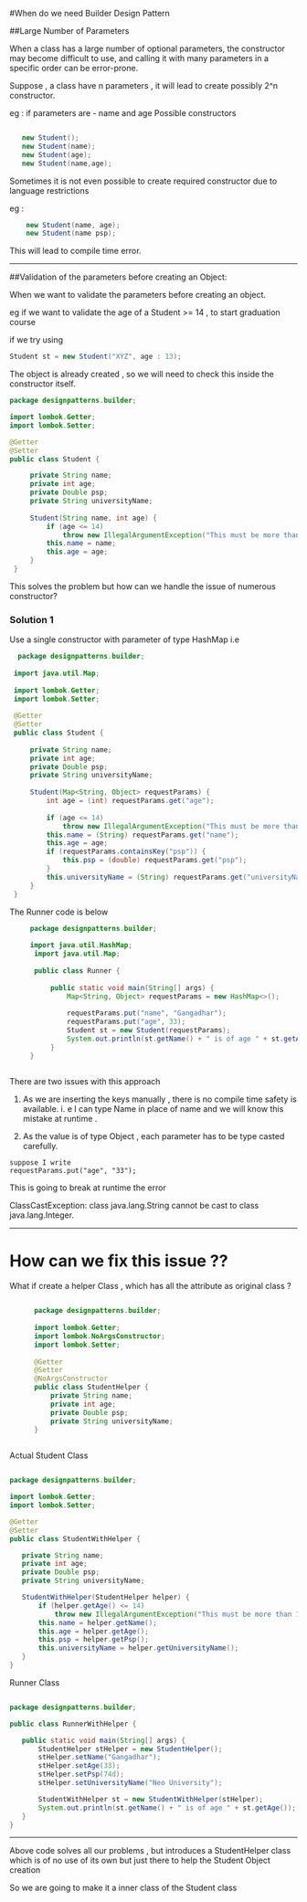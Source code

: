 #When do we need Builder Design Pattern

##Large Number of Parameters

   When a class has a large number of optional parameters, the constructor may become difficult to use, and calling it with many parameters in a specific order can be error-prone.
   
   Suppose , a class have n parameters , it will lead to create possibly 2^n constructor.
   
   eg : if parameters are - name and age 
   Possible constructors 
   
   ```java
   
      new Student();
      new Student(name);
      new Student(age);
      new Student(name,age);
   ```
      
  Sometimes it is not even possible to create required constructor due to language restrictions 
   
   
  eg :
  
  ```java 
      new Student(name, age);
      new Student(name psp);
  ```
      
This will lead to compile time error.

---------------------------------------------------------------------------------------------------------
       
##Validation of the parameters before creating an Object:

   When we want to validate the parameters before creating an object.
   
   eg if we want to validate the age of a Student >= 14 , to start graduation course 
   
   if we try using 
   
   ```java 
   Student st = new Student("XYZ", age : 13);
   ```
   The object is already created , so we will need to check this inside the constructor itself.
   
   ```java
   package designpatterns.builder;

   import lombok.Getter;
   import lombok.Setter;

   @Getter
   @Setter
   public class Student {

		private String name;
		private int age;
		private Double psp;
		private String universityName;
	
		Student(String name, int age) {
			if (age <= 14)
				throw new IllegalArgumentException("This must be more than 14 ");
			this.name = name;
			this.age = age;
		}
	}
   ```
   
   This solves the problem but how can we handle the issue of numerous constructor?
   
   ### Solution 1 
     
   Use a single constructor with parameter of type HashMap
   i.e 
   
   ```java 
	 package designpatterns.builder;
	
	import java.util.Map;
	
	import lombok.Getter;
	import lombok.Setter;
	
	@Getter
	@Setter
	public class Student {
	
		private String name;
		private int age;
		private Double psp;
		private String universityName;
	
		Student(Map<String, Object> requestParams) {
			int age = (int) requestParams.get("age");
	
			if (age <= 14)
				throw new IllegalArgumentException("This must be more than 14 ");
			this.name = (String) requestParams.get("name");
			this.age = age;
			if (requestParams.containsKey("psp")) {
				this.psp = (double) requestParams.get("psp");
			}
			this.universityName = (String) requestParams.get("universityName");
		}
	}
   ```
   
  The Runner code is below 
  
  ```java
	   package designpatterns.builder;
	
	   import java.util.HashMap;
		import java.util.Map;
		
		public class Runner {
	
			public static void main(String[] args) {
				Map<String, Object> requestParams = new HashMap<>();
		
				requestParams.put("name", "Gangadhar");
				requestParams.put("age", 33);
				Student st = new Student(requestParams);
				System.out.println(st.getName() + " is of age " + st.getAge());
			}
	   }
	  
  ```
  
  There are two issues with this approach 
  
  1. As we are inserting the keys manually , there is no compile time safety is available.
    i. e I can type Name in place of name and we will know this mistake at runtime .
    
  2. As the value is of type Object , each parameter has to be type casted carefully.
    
    suppose I write 
    requestParams.put("age", "33");
    
   This is going to break at runtime the error
   
   ClassCastException: class java.lang.String cannot be cast to class java.lang.Integer.
   

---------------------------------------------------------------------------------------------------------
 
 # How can we fix this issue ??
 
 What if create a helper Class , which has all the attribute as original class ?
 
 
  ```java
  
	 	package designpatterns.builder;
	
		import lombok.Getter;
		import lombok.NoArgsConstructor;
		import lombok.Setter;
		
		@Getter
		@Setter
		@NoArgsConstructor
		public class StudentHelper {
			private String name;
			private int age;
			private Double psp;
			private String universityName;
		}
		
 ```
 
 Actual Student Class
 
 ```java
 
 package designpatterns.builder;

import lombok.Getter;
import lombok.Setter;

@Getter
@Setter
public class StudentWithHelper {

	private String name;
	private int age;
	private Double psp;
	private String universityName;

	StudentWithHelper(StudentHelper helper) {
		if (helper.getAge() <= 14)
			throw new IllegalArgumentException("This must be more than 14 ");
		this.name = helper.getName();
		this.age = helper.getAge();
		this.psp = helper.getPsp();
		this.universityName = helper.getUniversityName();
	}
}
 
 
 ```
 
 Runner Class
 
 ```java
 
 package designpatterns.builder;

public class RunnerWithHelper {

	public static void main(String[] args) {
		StudentHelper stHelper = new StudentHelper();
		stHelper.setName("Gangadhar");
		stHelper.setAge(33);
		stHelper.setPsp(74d);
		stHelper.setUniversityName("Neo University");

		StudentWithHelper st = new StudentWithHelper(stHelper);
		System.out.println(st.getName() + " is of age " + st.getAge());
	}
}
 
 
 ```
---

Above code solves all our problems , but introduces a StudentHelper class which is of no use of its own but just there to help the Student Object creation

So we are going to make it a inner class of the Student class



